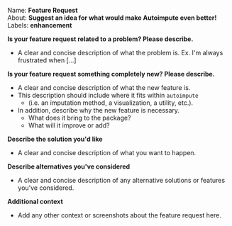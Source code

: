 Name: **Feature Request**  
About: **Suggest an idea for what would make Autoimpute even better!**  
Labels: **enhancement**  

**Is your feature request related to a problem? Please describe.**  
- A clear and concise description of what the problem is. Ex. I'm always frustrated when [...]  

**Is your feature request something completely new? Please describe.**  
- A clear and concise description of what the new feature is.  
- This description should include where it fits within `autoimpute`  
    - (i.e. an imputation method, a visualization, a utility, etc.).  
- In addition, describe why the new feature is necessary.   
    - What does it bring to the package?  
    - What will it improve or add?  

**Describe the solution you'd like**  
- A clear and concise description of what you want to happen.  

**Describe alternatives you've considered**  
- A clear and concise description of any alternative solutions or features you've considered.  

**Additional context**  
- Add any other context or screenshots about the feature request here.  
